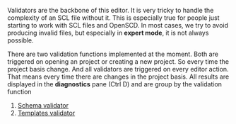 Validators are the backbone of this editor. It is very tricky to handle the complexity of an SCL file without it. This is especially true for people just starting to work with SCL files and OpenSCD. In most cases, we try to avoid producing invalid files, but especially in **expert mode**, it is not always possible.

There are two validation functions implemented at the moment. Both are triggered on opening an project or creating a new project. So every time the project basis change. And all validators are triggered on every editor action. That means every time there are changes in the project basis. All results are displayed in the **diagnostics** pane (Ctrl D) and are group by the validation function


1. [Schema validator](https://github.com/openscd/open-scd/wiki/Validate-schema)
2. [Templates validator](https://github.com/openscd/open-scd/wiki/Validate-template)